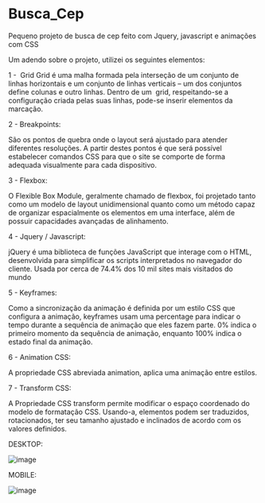 # Busca_Cep
 Pequeno projeto de busca de cep feito com Jquery, javascript e animações com CSS
 
Um adendo sobre o projeto, utilizei os seguintes elementos:

1 -  Grid
Grid é uma malha formada pela interseção de um conjunto de linhas horizontais e um conjunto de linhas verticais – um dos conjuntos define colunas e outro linhas. Dentro de um  grid, respeitando-se a configuração criada pelas suas linhas, pode-se inserir elementos da marcação.   

2 - Breakpoints:

São os pontos de quebra onde o layout será ajustado para atender diferentes resoluções. A partir destes pontos é que será possível estabelecer comandos CSS para que o site se comporte de forma adequada visualmente para cada dispositivo. 

3 - Flexbox:

O Flexible Box Module, geralmente chamado de flexbox, foi projetado tanto como um modelo de layout unidimensional quanto como um método capaz de organizar espacialmente os elementos em uma interface, além de possuir capacidades avançadas de alinhamento. 

4 - Jquery / Javascript:

jQuery é uma biblioteca de funções JavaScript que interage com o HTML, desenvolvida para simplificar os scripts interpretados no navegador do cliente. Usada por cerca de 74.4% dos 10 mil sites mais visitados do mundo  

5 - Keyframes:

Como a sincronização da animação é definida por um estilo CSS que configura a animação, keyframes usam uma percentage para indicar o tempo durante a sequência de animação que eles fazem parte. 0% indica o primeiro momento da sequência de animação, enquanto 100% indica o estado final da animação.

6 - Animation CSS:

A propriedade CSS abreviada animation, aplica uma animação entre estilos.

7 - Transform CSS:

A Propriedade CSS transform permite modificar o espaço coordenado do modelo de formatação CSS. Usando-a, elementos podem ser traduzidos, rotacionados, ter seu tamanho ajustado e inclinados de acordo com os valores definidos.

DESKTOP:

![image](https://user-images.githubusercontent.com/55573363/87328889-921ee880-c50c-11ea-8c56-e90a671c2f4c.png)

MOBILE:

![image](https://user-images.githubusercontent.com/55573363/87329045-c5fa0e00-c50c-11ea-87ea-a6e1e7119aa2.png)
